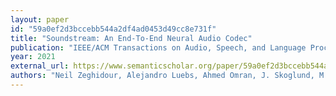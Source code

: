 ```yaml
---
layout: paper
id: "59a0ef2d3bccebb544a2df4ad0453d49cc8e731f"
title: "Soundstream: An End-To-End Neural Audio Codec"
publication: "IEEE/ACM Transactions on Audio, Speech, and Language Processing"
year: 2021
external_url: https://www.semanticscholar.org/paper/59a0ef2d3bccebb544a2df4ad0453d49cc8e731f
authors: "Neil Zeghidour, Alejandro Luebs, Ahmed Omran, J. Skoglund, M. Tagliasacchi"
---
```

